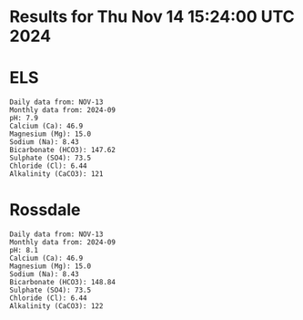 # Results for Thu Nov 14 15:24:00 UTC 2024
# ELS
```
Daily data from: NOV-13
Monthly data from: 2024-09
pH: 7.9
Calcium (Ca): 46.9
Magnesium (Mg): 15.0
Sodium (Na): 8.43
Bicarbonate (HCO3): 147.62
Sulphate (SO4): 73.5
Chloride (Cl): 6.44
Alkalinity (CaCO3): 121
```
# Rossdale
```
Daily data from: NOV-13
Monthly data from: 2024-09
pH: 8.1
Calcium (Ca): 46.9
Magnesium (Mg): 15.0
Sodium (Na): 8.43
Bicarbonate (HCO3): 148.84
Sulphate (SO4): 73.5
Chloride (Cl): 6.44
Alkalinity (CaCO3): 122
```
